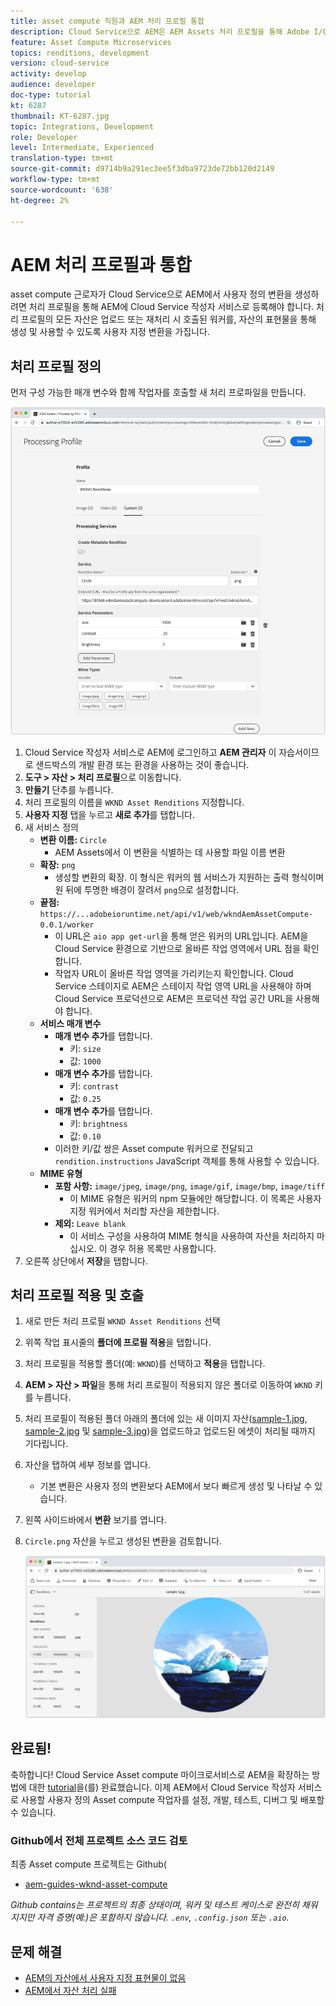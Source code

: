 ```yaml
---
title: asset compute 직원과 AEM 처리 프로필 통합
description: Cloud Service으로 AEM은 AEM Assets 처리 프로필을 통해 Adobe I/O Runtime에 배포된 Asset compute 근로자와 통합됩니다. 처리 프로필은 사용자 지정 작업자를 사용하여 특정 자산을 처리하고 작업자가 생성한 파일을 자산 표현물로 저장하도록 작성자 서비스에 구성됩니다.
feature: Asset Compute Microservices
topics: renditions, development
version: cloud-service
activity: develop
audience: developer
doc-type: tutorial
kt: 6287
thumbnail: KT-6287.jpg
topic: Integrations, Development
role: Developer
level: Intermediate, Experienced
translation-type: tm+mt
source-git-commit: d9714b9a291ec3ee5f3dba9723de72bb120d2149
workflow-type: tm+mt
source-wordcount: '638'
ht-degree: 2%

---
```



# AEM 처리 프로필과 통합

asset compute 근로자가 Cloud Service으로 AEM에서 사용자 정의 변환을 생성하려면 처리 프로필을 통해 AEM에 Cloud Service 작성자 서비스로 등록해야 합니다. 처리 프로필의 모든 자산은 업로드 또는 재처리 시 호출된 워커를, 자산의 표현물을 통해 생성 및 사용할 수 있도록 사용자 지정 변환을 가집니다.

## 처리 프로필 정의

먼저 구성 가능한 매개 변수와 함께 작업자를 호출할 새 처리 프로파일을 만듭니다.

![처리 프로필](./assets/processing-profiles/new-processing-profile.png)

1. Cloud Service 작성자 서비스로 AEM에 로그인하고 __AEM 관리자__ 이 자습서이므로 샌드박스의 개발 환경 또는 환경을 사용하는 것이 좋습니다.
1. __도구 > 자산 > 처리 프로필__&#x200B;으로 이동합니다.
1. __만들기__ 단추를 누릅니다.
1. 처리 프로필의 이름을 `WKND Asset Renditions` 지정합니다.
1. __사용자 지정__ 탭을 누르고 __새로 추가__&#x200B;를 탭합니다.
1. 새 서비스 정의
   + __변환 이름:__ `Circle`
      + AEM Assets에서 이 변환을 식별하는 데 사용할 파일 이름 변환
   + __확장:__ `png`
      + 생성할 변환의 확장. 이 형식은 워커의 웹 서비스가 지원하는 출력 형식이며 원 뒤에 투명한 배경이 잘려서 `png`으로 설정합니다.
   + __끝점:__ `https://...adobeioruntime.net/api/v1/web/wkndAemAssetCompute-0.0.1/worker`
      + 이 URL은 `aio app get-url`을 통해 얻은 워커의 URL입니다. AEM을 Cloud Service 환경으로 기반으로 올바른 작업 영역에서 URL 점을 확인합니다.
      + 작업자 URL이 올바른 작업 영역을 가리키는지 확인합니다. Cloud Service 스테이지로 AEM은 스테이지 작업 영역 URL을 사용해야 하며 Cloud Service 프로덕션으로 AEM은 프로덕션 작업 공간 URL을 사용해야 합니다.
   + __서비스 매개 변수__
      + __매개 변수 추가__&#x200B;를 탭합니다.
         + 키: `size`
         + 값: `1000`
      + __매개 변수 추가__&#x200B;를 탭합니다.
         + 키: `contrast`
         + 값: `0.25`
      + __매개 변수 추가__&#x200B;를 탭합니다.
         + 키: `brightness`
         + 값: `0.10`
      + 이러한 키/값 쌍은 Asset compute 워커으로 전달되고 `rendition.instructions` JavaScript 객체를 통해 사용할 수 있습니다.
   + __MIME 유형__
      + __포함 사항:__ `image/jpeg`,  `image/png`,  `image/gif`,  `image/bmp`,  `image/tiff`
         + 이 MIME 유형은 워커의 npm 모듈에만 해당합니다. 이 목록은 사용자 지정 워커에서 처리할 자산을 제한합니다.
      + __제외:__ `Leave blank`
         + 이 서비스 구성을 사용하여 MIME 형식을 사용하여 자산을 처리하지 마십시오. 이 경우 허용 목록만 사용합니다.
1. 오른쪽 상단에서 __저장__&#x200B;을 탭합니다.

## 처리 프로필 적용 및 호출

1. 새로 만든 처리 프로필 `WKND Asset Renditions` 선택
1. 위쪽 작업 표시줄의 __폴더에 프로필 적용__&#x200B;을 탭합니다.
1. 처리 프로필을 적용할 폴더(예: `WKND`)를 선택하고 __적용__&#x200B;을 탭합니다.
1. __AEM > 자산 > 파일__&#x200B;을 통해 처리 프로필이 적용되지 않은 폴더로 이동하여 `WKND` 키를 누릅니다.
1. 처리 프로필이 적용된 폴더 아래의 폴더에 있는 새 이미지 자산([sample-1.jpg](../assets/samples/sample-1.jpg), [sample-2.jpg](../assets/samples/sample-2.jpg) 및 [sample-3.jpg](../assets/samples/sample-3.jpg))을 업로드하고 업로드된 에셋이 처리될 때까지 기다립니다.
1. 자산을 탭하여 세부 정보를 엽니다.
   + 기본 변환은 사용자 정의 변환보다 AEM에서 보다 빠르게 생성 및 나타날 수 있습니다.
1. 왼쪽 사이드바에서 __변환__ 보기를 엽니다.
1. `Circle.png` 자산을 누르고 생성된 변환을 검토합니다.

   ![생성된 변환](./assets/processing-profiles/rendition.png)

## 완료됨!

축하합니다! Cloud Service Asset compute 마이크로서비스로 AEM을 확장하는 방법에 대한 [tutorial](../overview.md)을(를) 완료했습니다. 이제 AEM에서 Cloud Service 작성자 서비스로 사용할 사용자 정의 Asset compute 작업자를 설정, 개발, 테스트, 디버그 및 배포할 수 있습니다.

### Github에서 전체 프로젝트 소스 코드 검토

최종 Asset compute 프로젝트는 Github(

+ [aem-guides-wknd-asset-compute](https://github.com/adobe/aem-guides-wknd-asset-compute)

_Github contains는 프로젝트의 최종 상태이며, 워커 및 테스트 케이스로 완전히 채워지지만 자격 증명(예:)은 포함하지 않습니다. `.env`,  `.config.json` 또는 `.aio`._

## 문제 해결

+ [AEM의 자산에서 사용자 지정 표현물이 없음](../troubleshooting.md#custom-rendition-missing-from-asset)
+ [AEM에서 자산 처리 실패](../troubleshooting.md#asset-processing-fails)
